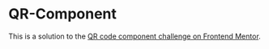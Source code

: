 # QR-Component
This is a solution to the [QR code component challenge on Frontend Mentor](https://www.frontendmentor.io/challenges/qr-code-component-iux_sIO_H). 
